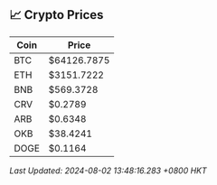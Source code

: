 ## 📈 Crypto Prices

| Coin | Price |
| ---- | ----- |
| BTC | $64126.7875 |
| ETH | $3151.7222 |
| BNB | $569.3728 |
| CRV | $0.2789 |
| ARB | $0.6348 |
| OKB | $38.4241 |
| DOGE | $0.1164 |

_Last Updated: 2024-08-02 13:48:16.283 +0800 HKT_